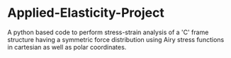 # Applied-Elasticity-Project
A python based code to perform stress-strain analysis of a 'C' frame structure having a symmetric force distribution using Airy stress functions in cartesian as well as polar coordinates.

